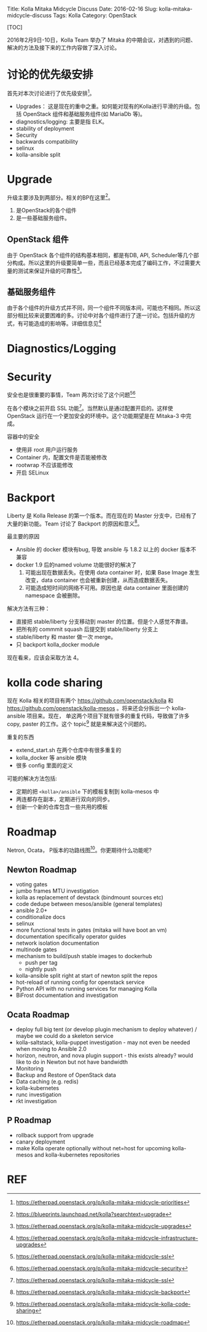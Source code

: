 Title: Kolla Mitaka Midcycle Discuss
Date: 2016-02-16
Slug: kolla-mitaka-midcycle-discuss
Tags: Kolla
Category: OpenStack

[TOC]

2016年2月9日-10日，Kolla Team 举办了 Mitaka 的中期会议，对遇到的问题、解决的方法及接下来的工作内容做了深入讨论。

# 讨论的优先级安排

首先对本次讨论进行了优先级安排[^1]。

* Upgrades： 这是现在的重中之重。如何能对现有的Kolla进行平滑的升级。包括 OpenStack 组件和基础服务组件(如 MariaDb 等)。
* diagnostics/logging: 主要是指 ELK。
* stability of deployment
* Security
* backwards compatibility
* selinux
* kolla-ansible split

# Upgrade

升级主要涉及到两部分。相关的BP在这里[^3]。

1. 是OpenStack的各个组件
2. 是一些基础服务组件。

## OpenStack 组件

由于 OpenStack 各个组件的结构基本相同，都是有DB, API, Scheduler等几个部分构成。所以这里的升级要简单一些，而且已经基本完成了编码工作，不过需要大量的测试来保证升级的可靠性[^2]。

## 基础服务组件

由于各个组件的升级方式并不同，同一个组件不同版本间，可能也不相同。所以这部分相比较来说要困难的多。讨论中对各个组件进行了逐一讨论。包括升级的方式，有可能造成的影响等。详细信息见[^4]

# Diagnostics/Logging

# Security

安全也是很重要的事情，Team 两次讨论了这个问题[^5][^8]

在各个模块之前开启 SSL 功能[^5]。当然默认是通过配置开启的。这样使 OpenStack 运行在一个更加安全的环境中。这个功能期望是在 Mitaka-3 中完成。

容器中的安全

* 使用非 root 用户运行服务
* Container 内，配置文件是否能被修改
* rootwrap 不应该能修改
* 开启 SELinux 

# Backport

Liberty 是 Kolla Release 的第一个版本。而在现在的 Master 分支中，已经有了大量的新功能。Team 讨论了 Backport 的原因和意义[^6]。

最主要的原因

* Ansible 的 docker 模块有bug, 导致 ansible 与 1.8.2 以上的 docker 版本不兼容
* docker 1.9 后的named volume 功能很好的解决了
    1. 可能出现在数据丢失。在使用 data container 时，如果 Base Image 发生改变，data container 也会被重新创建，从而造成数据丢失。
    2. 可能造成短时间的网络不可用。原因也是 data container 里面创建的 namespace 会被删除。

解决方法有三种：

* 直接把 stable/liberty 分支移动到 master 的位置。但是个人感觉不靠谱。
* 把所有的 commmit squash 后提交到 stable/liberty 分支上
* stable/liberty 和 master 做一次 merge。
* 只 backport kolla_docker module

现在看来，应该会采取方法 4。

# kolla code sharing

现在 Kolla 相关的项目有两个 https://github.com/openstack/kolla 和 https://github.com/openstack/kolla-mesos 。将来还会分拆出一个 kolla-ansible 项目来。现在， 单这两个项目下就有很多的重复代码，导致做了许多 copy, paster 的工作。这个 topic[^9] 就是来解决这个问题的。

重复的东西

* extend_start.sh 在两个仓库中有很多重复的
* kolla_docker 等 ansible 模块
* 很多 config 里面的定义

可能的解决方法包括:

* 定期的把 `<kolla>/ansible` 下的模板复制到 kolla-mesos 中
* 两连都存在副本，定期进行双向的同步。
* 创新一个新的仓库包含一些共用的模板

# Roadmap

Netron, Ocata， P版本的功路线图[^7]。你更期待什么功能呢?

## Newton Roadmap
- voting gates
- jumbo frames MTU investigation
- kolla as replacement of devstack (bindmount sources etc)
- code dedupe between mesos/ansible (general templates)
- ansible 2.0+
- conditionalize docs
- selinux
- more functional tests in gates (mitaka will have boot an vm)
- documentation specifically operator guides
- network isolation documentation
- multinode gates
- mechanism to build/push stable images to dockerhub
    - push per tag
    - nightly push
- kolla-ansible split right at start of newton split the repos
- hot-reload of running config for openstack service
- Python API with no running services for managing Kolla
- BiFrost documentation and investigation

## Ocata Roadmap

- deploy full big tent (or develop plugin mechanism to deploy whatever) / maybe we could do a skeleton service
- kolla-saltstack, kolla-puppet investigation - may not even be needed when moving to Ansible 2.0
- horizon, neutron, and nova plugin support - this exists already? would like to do in Newton but not have bandwidth
- Monitoring
- Backup and Restore of OpenStack data
- Data caching (e.g. redis)
- kolla-kubernetes
- runc investigation
- rkt investigation

## P Roadmap

- rollback support from upgrade
- canary deployment
- make Kolla operate optionally without net=host for upcoming kolla-mesos and kolla-kubernetes repositories


# REF

[^1]: <https://etherpad.openstack.org/p/kolla-mitaka-midcycle-priorities>
[^2]: <https://etherpad.openstack.org/p/kolla-mitaka-midcycle-upgrades>
[^3]: <https://blueprints.launchpad.net/kolla?searchtext=upgrade>
[^4]: <https://etherpad.openstack.org/p/kolla-mitaka-midcycle-infrastructure-upgrades>
[^5]: <https://etherpad.openstack.org/p/kolla-mitaka-midcycle-ssl>
[^6]: <https://etherpad.openstack.org/p/kolla-mitaka-midcycle-backport>
[^7]: <https://etherpad.openstack.org/p/kolla-mitaka-midcycle-roadmap>
[^8]: <https://etherpad.openstack.org/p/kolla-mitaka-midcycle-security>
[^9]: <https://etherpad.openstack.org/p/kolla-mitaka-midcycle-kolla-code-sharing>
